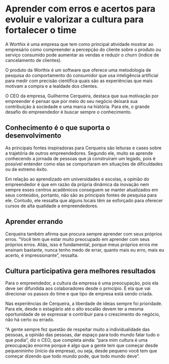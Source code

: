 # Aprender com erros e acertos para evoluir e valorizar a cultura para fortalecer o time

A Worthix é uma empresa que tem como principal atividade mostrar ao empresário como compreender a percepção do cliente sobre o produto ou serviço consumido pode aumentar as vendas e reduzir o churn (índice de cancelamento de clientes).

O produto da Worthix é um software que oferece uma metodologia de pesquisa do comportamento do consumidor que usa inteligência artificial para medir com precisão científica quais são as experiências que mais motivam a compra e a lealdade dos clientes.

O CEO da empresa, Guilherme Cerqueira, destaca que sua motivação por empreender é pensar que por meio do seu negócio deixará sua contribuição à sociedade e uma marca na história. Para ele, o grande desafio do empreendedor é buscar sempre o conhecimento.

## Conhecimento é o que suporta o desenvolvimento

As principais fontes inspiradoras para Cerqueira são leituras e cases sobre a trajetória de outros empreendedores. Segundo ele, muito se aprende conhecendo a jornada de pessoas que já construíram um legado, pois é possível entender como elas se comportaram em situações de dificuldades ou de extremo êxito.

Em relação ao aprendizado em universidades e escolas, a opinião do empreendedor é que em razão da própria dinâmica da inovação nem sempre esses centros acadêmicos conseguem se manter atualizados em seus conteúdos, portanto, não são as principais fontes de pesquisa para ele. Contudo, ele ressalta que alguns locais têm se esforçado para oferecer cursos de alta qualidade a empreendedores.

## Aprender errando

Cerqueira também afirma que procura sempre aprender com seus próprios erros. “Você tem que estar muito preocupado em aprender com seus próprios erros. Aliás, isso é fundamental, porque meus próprios erros me ensinam bastante, nunca tenho medo de errar, quanto mais eu erro, mais eu acerto, é impressionante”, ressalta.

## Cultura participativa gera melhores resultados

Para o empreendedor, a cultura da empresa é uma preocupação, pois ela deve ser difundida aos colaboradores desde o princípio. É ela que vai direcionar os passos do time e que tipo de empresa está sendo criada.

Nas experiências de Cerqueira, a liberdade de ideias sempre foi prioridade. Para ele, desde o estagiário até o alto escalão devem ter a mesma oportunidade de se expressar e contribuir para o crescimento do negócio, não há certo ou errado.

“A gente sempre fez questão de respeitar muito a individualidade das pessoas, a opinião das pessoas, dar espaço para todo mundo falar tudo o que podia”, diz o CEO, que completa ainda: “para mim cultura é uma preocupação enorme porque é algo que a gente tem que começar desde pequenininho (início da empresa), ou seja, desde pequeno você tem que começar dizendo que todo mundo pode, que todo mundo deve”.

